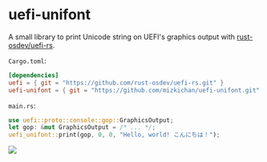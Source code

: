 # uefi-unifont
A small library to print Unicode string on UEFI's graphics output with [rust-osdev/uefi-rs](https://github.com/rust-osdev/uefi-rs).

`Cargo.toml`:
```toml
[dependencies]
uefi = { git = "https://github.com/rust-osdev/uefi-rs.git" }
uefi-unifont = { git = "https://github.com/mizkichan/uefi-unifont.git" }
```

`main.rs`:
```rust
use uefi::proto::console::gop::GraphicsOutput;
let gop: &mut GraphicsOutput = /* ... */;
uefi_unifont::print(gop, 0, 0, "Hello, world! こんにちは！");
```

![](screenshot.png)
